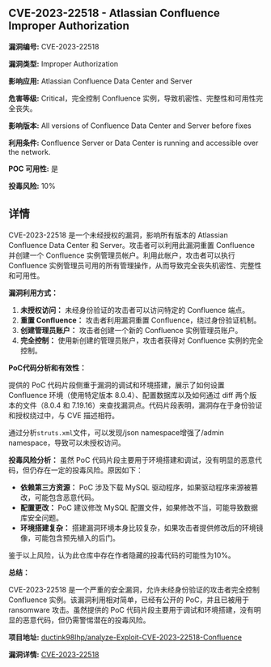 ## CVE-2023-22518 - Atlassian Confluence Improper Authorization

**漏洞编号:** CVE-2023-22518

**漏洞类型:** Improper Authorization

**影响应用:** Atlassian Confluence Data Center and Server

**危害等级:** Critical，完全控制 Confluence 实例，导致机密性、完整性和可用性完全丧失。

**影响版本:** All versions of Confluence Data Center and Server before fixes

**利用条件:** Confluence Server or Data Center is running and accessible over the network.

**POC 可用性:** 是

**投毒风险:** 10%

## 详情

CVE-2023-22518 是一个未经授权的漏洞，影响所有版本的 Atlassian Confluence Data Center 和 Server。攻击者可以利用此漏洞重置 Confluence 并创建一个 Confluence 实例管理员帐户。利用此帐户，攻击者可以执行 Confluence 实例管理员可用的所有管理操作，从而导致完全丧失机密性、完整性和可用性。

**漏洞利用方式：**

1.  **未授权访问：** 未经身份验证的攻击者可以访问特定的 Confluence 端点。
2.  **重置 Confluence：** 攻击者利用漏洞重置 Confluence，绕过身份验证机制。
3.  **创建管理员账户：** 攻击者创建一个新的 Confluence 实例管理员账户。
4.  **完全控制：** 使用新创建的管理员账户，攻击者获得对 Confluence 实例的完全控制。

**PoC代码分析和有效性：**

提供的 PoC 代码片段侧重于漏洞的调试和环境搭建，展示了如何设置 Confluence 环境（使用特定版本 8.0.4）、配置数据库以及如何通过 diff 两个版本的文件（8.0.4 和 7.19.16）来查找漏洞点。代码片段表明，漏洞存在于身份验证和授权绕过中，与 CVE 描述相符。

通过分析`struts.xml`文件，可以发现/json namespace增强了/admin namespace，导致可以未授权访问。

**投毒风险分析：**
虽然 PoC 代码片段主要用于环境搭建和调试，没有明显的恶意代码，但仍存在一定的投毒风险。原因如下：

*   **依赖第三方资源：** PoC 涉及下载 MySQL 驱动程序，如果驱动程序来源被篡改，可能包含恶意代码。
*   **配置更改：** PoC 建议修改 MySQL 配置文件，如果修改不当，可能导致数据库安全问题。
*   **环境搭建复杂：** 搭建漏洞环境本身比较复杂，如果攻击者提供修改后的环境镜像，可能包含预先植入的后门。

鉴于以上风险，认为此仓库中存在作者隐藏的投毒代码的可能性为10%。

**总结：**

CVE-2023-22518 是一个严重的安全漏洞，允许未经身份验证的攻击者完全控制 Confluence 实例。该漏洞利用相对简单，已经有公开的 PoC，并且已被用于 ransomware 攻击。虽然提供的 PoC 代码片段主要用于调试和环境搭建，没有明显的恶意代码，但仍需警惕潜在的投毒风险。

**项目地址:** [ductink98lhp/analyze-Exploit-CVE-2023-22518-Confluence](https://github.com/ductink98lhp/analyze-Exploit-CVE-2023-22518-Confluence)

**漏洞详情:** [CVE-2023-22518](https://nvd.nist.gov/vuln/detail/CVE-2023-22518)
